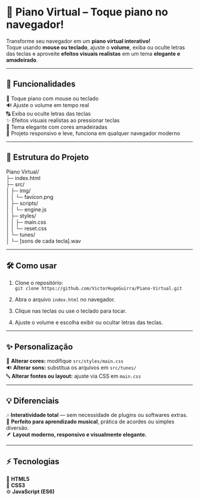 # 🎹 Piano Virtual – Toque piano no navegador!

Transforme seu navegador em um **piano virtual interativo!**  
Toque usando **mouse ou teclado**, ajuste o **volume**, exiba ou oculte letras das teclas e aproveite **efeitos visuais realistas** em um tema **elegante e amadeirado**.

---

## 🚀 Funcionalidades

🎵 Toque piano com mouse ou teclado  
🔊 Ajuste o volume em tempo real  
🔠 Exiba ou oculte letras das teclas  
✨ Efeitos visuais realistas ao pressionar teclas  
🎨 Tema elegante com cores amadeiradas  
📱 Projeto responsivo e leve, funciona em qualquer navegador moderno  

---

## 📂 Estrutura do Projeto

Piano Virtual/  
├─ index.html  
├─ src/  
│  ├─ img/  
│  │  └─ favicon.png  
│  ├─ scripts/  
│  │  └─ engine.js  
│  ├─ styles/  
│  │  ├─ main.css  
│  │  └─ reset.css  
│  └─ tunes/  
│     └─ [sons de cada tecla].wav  

---

## 🛠️ Como usar

1. Clone o repositório:  
   `git clone https://github.com/VictorHugoGuirra/Piano-Virtual.git`  

2. Abra o arquivo `index.html` no navegador.  
3. Clique nas teclas ou use o teclado para tocar.  
4. Ajuste o volume e escolha exibir ou ocultar letras das teclas.  

---

## ✨ Personalização

🎨 **Alterar cores:** modifique `src/styles/main.css`  
🔊 **Alterar sons:** substitua os arquivos em `src/tunes/`  
🔤 **Alterar fontes ou layout:** ajuste via CSS em `main.css`  

---

## 💡 Diferenciais

🎶 **Interatividade total** — sem necessidade de plugins ou softwares extras.  
🎹 **Perfeito para aprendizado musical**, prática de acordes ou simples diversão.  
🪶 **Layout moderno, responsivo e visualmente elegante.**  

---

## ⚡ Tecnologias

🧩 **HTML5**  
🎨 **CSS3**  
⚙️ **JavaScript (ES6)**
